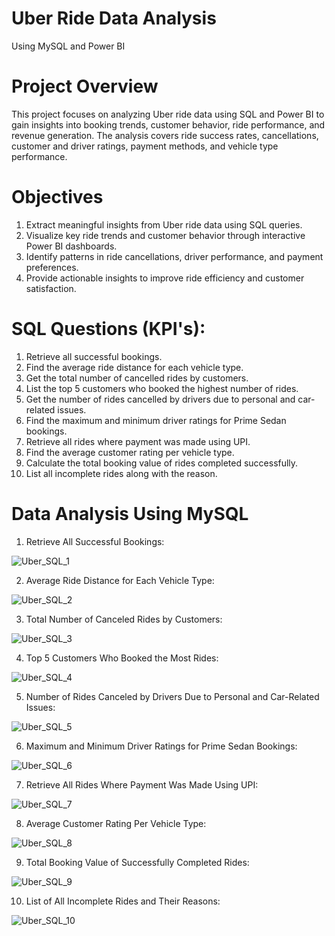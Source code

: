 # Uber Ride Data Analysis
Using MySQL and Power BI

# Project Overview
This project focuses on analyzing Uber ride data using SQL and Power BI to gain insights into booking trends, customer behavior, ride performance, and revenue generation. The analysis covers ride success rates, cancellations, customer and driver ratings, payment methods, and vehicle type performance.

# Objectives
1. Extract meaningful insights from Uber ride data using SQL queries.
2. Visualize key ride trends and customer behavior through interactive Power BI dashboards.
3. Identify patterns in ride cancellations, driver performance, and payment preferences.
4. Provide actionable insights to improve ride efficiency and customer satisfaction.

# SQL Questions (KPI's):
1. Retrieve all successful bookings.
2. Find the average ride distance for each vehicle type.
3. Get the total number of cancelled rides by customers.
4. List the top 5 customers who booked the highest number of rides.
5. Get the number of rides cancelled by drivers due to personal and car-related issues.
6. Find the maximum and minimum driver ratings for Prime Sedan bookings.
7. Retrieve all rides where payment was made using UPI.
8. Find the average customer rating per vehicle type.
9. Calculate the total booking value of rides completed successfully.
10. List all incomplete rides along with the reason.

# Data Analysis Using MySQL
1. Retrieve All Successful Bookings:

![Uber_SQL_1](https://github.com/user-attachments/assets/6d83eb96-7d27-4bed-a76b-67c82d5c93c9)

2. Average Ride Distance for Each Vehicle Type:

![Uber_SQL_2](https://github.com/user-attachments/assets/c155a1d5-6c4b-4520-b663-5611a0fba632)

3. Total Number of Canceled Rides by Customers:

![Uber_SQL_3](https://github.com/user-attachments/assets/615811c9-3acc-4625-b978-3fe35b68abdb)

4. Top 5 Customers Who Booked the Most Rides:

![Uber_SQL_4](https://github.com/user-attachments/assets/02f5949d-d070-40c4-b670-7db39186b859)

5. Number of Rides Canceled by Drivers Due to Personal and Car-Related Issues:

![Uber_SQL_5](https://github.com/user-attachments/assets/78a55ec2-5295-4571-87c9-0449597dec7c)

6. Maximum and Minimum Driver Ratings for Prime Sedan Bookings:

![Uber_SQL_6](https://github.com/user-attachments/assets/eff5a5d9-8989-4094-b48c-b0f262fb8a80)

7. Retrieve All Rides Where Payment Was Made Using UPI:

![Uber_SQL_7](https://github.com/user-attachments/assets/b0af472f-75e8-41cc-b27e-fb1fd9d07e42)

8. Average Customer Rating Per Vehicle Type:

![Uber_SQL_8](https://github.com/user-attachments/assets/2408af94-3734-46d0-9be1-405b23e60e92)

9. Total Booking Value of Successfully Completed Rides:

![Uber_SQL_9](https://github.com/user-attachments/assets/f8c0be54-e299-4424-9e80-ba3fdd8cb5a1)

10. List of All Incomplete Rides and Their Reasons:

![Uber_SQL_10](https://github.com/user-attachments/assets/e7a5c48b-3210-4d25-85f9-0da30ec0aafd)




